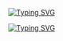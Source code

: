 [![Typing SVG](https://readme-typing-svg.demolab.com?font=Fira+Code&weight=700&size=42&duration=3000&pause=1000&color=D3423F&center=true&vCenter=true&width=846&lines=M%C3%A3o+do+Ban;Marcos+Kunz;Ban+Hand)](https://git.io/typing-svg)

[![Typing SVG](https://readme-typing-svg.demolab.com?font=Fira+Code&size=28&pause=1000&color=D3423F&center=true&vCenter=true&width=846&lines=Back-end+J%C3%BAnior+na+SASI;Full-stack+nas+horas+vagas;Comecei+no+C+em+2014;Sempre+curioso+para+aprender)](https://git.io/typing-svg)

<!--
**MaoDoBan/MaoDoBan** is a ✨ _special_ ✨ repository because its `README.md` (this file) appears on your GitHub profile.

Here are some ideas to get you started:

- 🔭 I’m currently working on ...
- 🌱 I’m currently learning ...
- 👯 I’m looking to collaborate on ...
- 🤔 I’m looking for help with ...
- 💬 Ask me about ...
- 📫 How to reach me: ...
- 😄 Pronouns: ...
- ⚡ Fun fact: ...
-->

